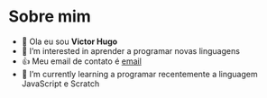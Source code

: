 # Sobre mim
- 👋 Ola eu sou **Victor Hugo**
- 👀 I’m interested in aprender a programar novas linguagens 
- 👍 Meu email de contato é [email](victor.cardoso.costa@escola.pr.gov.br)
- 🌱 I’m currently learning a programar recentemente a linguagem  JavaScript e Scratch

<!---
CleitinDaBiz/CleitinDaBiz is a ✨ special ✨ repository because its `README.md` (this file) appears on your GitHub profile.
You can click the Preview link to take a look at your changes.
--->
